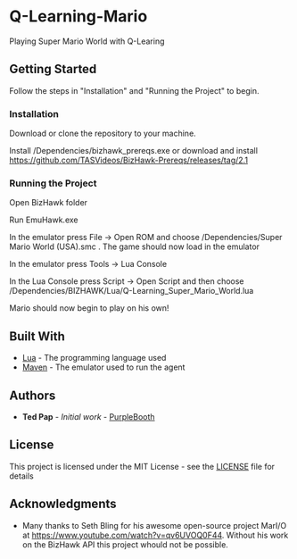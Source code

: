 # Q-Learning-Mario
Playing Super Mario World with Q-Learing

## Getting Started

Follow the steps in "Installation" and "Running the Project" to begin.

### Installation

Download or clone the repository to your machine.

Install /Dependencies/bizhawk_prereqs.exe or download and install https://github.com/TASVideos/BizHawk-Prereqs/releases/tag/2.1

### Running the Project

Open BizHawk folder

Run EmuHawk.exe

In the emulator press File -> Open ROM and choose /Dependencies/Super Mario World (USA).smc . The game should now load in the emulator

In the emulator press Tools -> Lua Console

In the Lua Console press Script -> Open Script and then choose /Dependencies/BIZHAWK/Lua/Q-Learning_Super_Mario_World.lua

Mario should now begin to play on his own!

## Built With

* [Lua](https://www.lua.org/) - The programming language used
* [Maven](http://tasvideos.org/BizHawk.html) - The emulator used to run the agent

## Authors

* **Ted Pap** - *Initial work* - [PurpleBooth](https://github.com/TedPap)

## License

This project is licensed under the MIT License - see the [LICENSE](LICENSE) file for details

## Acknowledgments

* Many thanks to Seth Bling for his awesome open-source project MarI/O at https://www.youtube.com/watch?v=qv6UVOQ0F44. Without his work on the BizHawk API this project whould not be possible.
